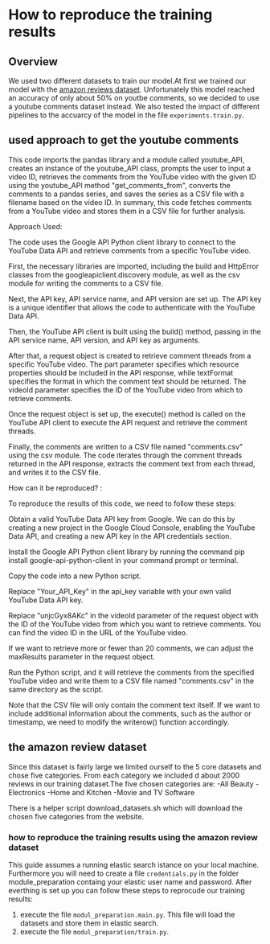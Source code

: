 # How to reproduce the training results 

## Overview 
We used two different datasets to train our model.At first we trained our model with the [amazon reviews dataset](https://nijianmo.github.io/amazon/index.html). Unfortunately this model reached an accuracy of only about 50% on youtbe comments, so we decided to use a youtube comments dataset instead.
We also tested the impact of different pipelines to the accuarcy of the model in the file `experiments.train.py`. 

## used approach to get the youtube comments
This code imports the pandas library and a module called youtube_API, creates an instance of the youtube_API class, prompts the user to input a video ID, retrieves the comments from the YouTube video with the given ID using the youtube_API method "get_comments_from", converts the comments to a pandas series, and saves the series as a CSV file with a filename based on the video ID. In summary, this code fetches comments from a YouTube video and stores them in a CSV file for further analysis.


Approach Used: 

The code uses the Google API Python client library to connect to the YouTube Data API and retrieve comments from a specific YouTube video.

First, the necessary libraries are imported, including the build and HttpError classes from the googleapiclient.discovery module, as well as the csv module for writing the comments to a CSV file.

Next, the API key, API service name, and API version are set up. The API key is a unique identifier that allows the code to authenticate with the YouTube Data API.

Then, the YouTube API client is built using the build() method, passing in the API service name, API version, and API key as arguments.

After that, a request object is created to retrieve comment threads from a specific YouTube video. The part parameter specifies which resource properties should be included in the API response, while textFormat specifies the format in which the comment text should be returned. The videoId parameter specifies the ID of the YouTube video from which to retrieve comments.

Once the request object is set up, the execute() method is called on the YouTube API client to execute the API request and retrieve the comment threads.

Finally, the comments are written to a CSV file named "comments.csv" using the csv module. The code iterates through the comment threads returned in the API response, extracts the comment text from each thread, and writes it to the CSV file.

How can it be reproduced? :

To reproduce the results of this code, we need to follow these steps:

Obtain a valid YouTube Data API key from Google. We can do this by creating a new project in the Google Cloud Console, enabling the YouTube Data API, and creating a new API key in the API credentials section.

Install the Google API Python client library by running the command pip install google-api-python-client in your command prompt or terminal.

Copy the code into a new Python script.

Replace "Your_API_Key" in the api_key variable with your own valid YouTube Data API key.

Replace "unjcGyx8AKc" in the videoId parameter of the request object with the ID of the YouTube video from which you want to retrieve comments. You can find the video ID in the URL of the YouTube video.

If we want to retrieve more or fewer than 20 comments, we can adjust the maxResults parameter in the request object.

Run the Python script, and it will retrieve the comments from the specified YouTube video and write them to a CSV file named "comments.csv" in the same directory as the script.

Note that the CSV file will only contain the comment text itself. If we want to include additional information about the comments, such as the author or timestamp, we need to modify the writerow() function accordingly.


## the amazon review dataset 
Since this dataset is fairly large we limited ourself to the 5 core datasets and chose five categories. From each category we included d about 2000 reviews 
in our training dataset.The five chosen categories are:
-All Beauty
-Electronics
-Home and Kitchen
-Movie and TV Software

There is a helper script download_datasets.sh which will download the chosen five categories from the website. 
### how to reproduce the training results using the amazon review dataset
This guide assumes a running elastic search istance on your local machine. Furthermore you will need to create a file `credentials.py` in the folder module_preparation containg your elastic user name and password.
After everthing is set up you can follow these steps to reprocude our training results:
1) execute the file `modul_preparation.main.py`. This file will load the datasets and store them in elastic search.
2) execute the file `modul_preparation/train.py`. 
